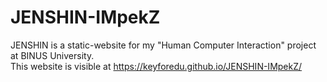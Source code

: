 # JENSHIN-IMpekZ
JENSHIN is a static-website for my "Human Computer Interaction" project at BINUS University.<br>
This website is visible at https://keyforedu.github.io/JENSHIN-IMpekZ/

